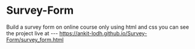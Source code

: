 # Survey-Form
Build a survey form on online course only using html and css
you can see the project live at --- 
 https://ankit-lodh.github.io/Survey-Form/survey_form.html
